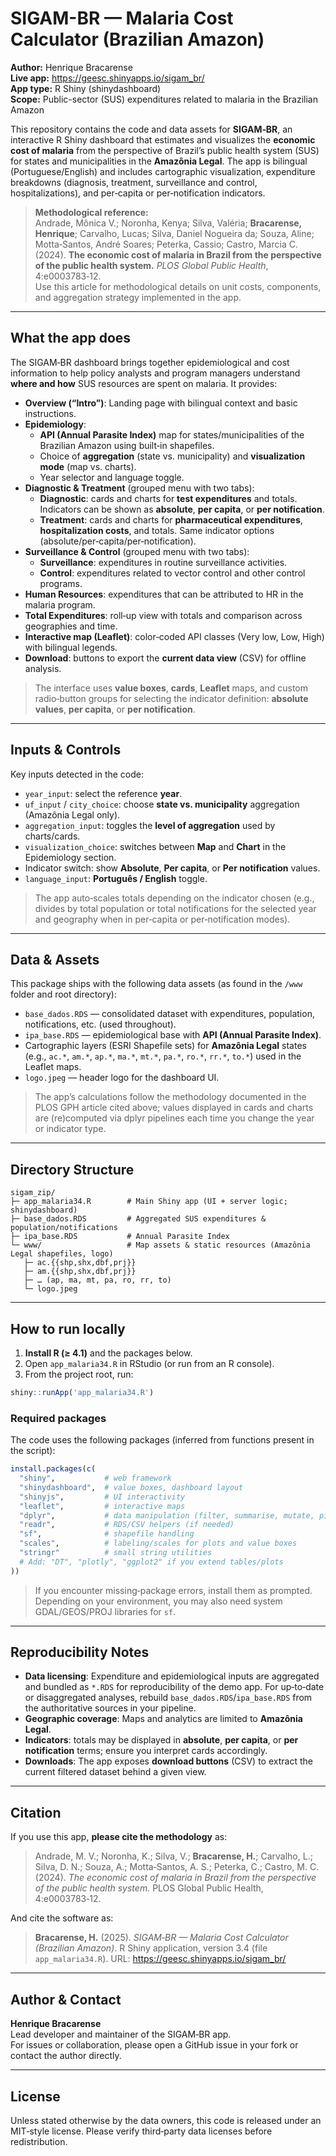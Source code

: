# SIGAM-BR — Malaria Cost Calculator (Brazilian Amazon)

**Author:** Henrique Bracarense  
**Live app:** https://geesc.shinyapps.io/sigam_br/  
**App type:** R Shiny (shinydashboard)  
**Scope:** Public-sector (SUS) expenditures related to malaria in the Brazilian Amazon

This repository contains the code and data assets for **SIGAM‑BR**, an interactive R Shiny dashboard that estimates and visualizes the **economic cost of malaria** from the perspective of Brazil’s public health system (SUS) for states and municipalities in the **Amazônia Legal**. The app is bilingual (Portuguese/English) and includes cartographic visualization, expenditure breakdowns (diagnosis, treatment, surveillance and control, hospitalizations), and per‑capita or per‑notification indicators.

> **Methodological reference:**  
> Andrade, Mônica V.; Noronha, Kenya; Silva, Valéria; **Bracarense, Henrique**; Carvalho, Lucas; Silva, Daniel Nogueira da; Souza, Aline; Motta‑Santos, André Soares; Peterka, Cassio; Castro, Marcia C. (2024). **The economic cost of malaria in Brazil from the perspective of the public health system.** *PLOS Global Public Health*, 4:e0003783‑12.  
> Use this article for methodological details on unit costs, components, and aggregation strategy implemented in the app.

---

## What the app does

The SIGAM‑BR dashboard brings together epidemiological and cost information to help policy analysts and program managers understand **where and how** SUS resources are spent on malaria. It provides:

- **Overview (“Intro”)**: Landing page with bilingual context and basic instructions.
- **Epidemiology**:
  - **API (Annual Parasite Index)** map for states/municipalities of the Brazilian Amazon using built‑in shapefiles.
  - Choice of **aggregation** (state vs. municipality) and **visualization mode** (map vs. charts).
  - Year selector and language toggle.
- **Diagnostic & Treatment** (grouped menu with two tabs):
  - **Diagnostic**: cards and charts for **test expenditures** and totals. Indicators can be shown as **absolute**, **per capita**, or **per notification**.
  - **Treatment**: cards and charts for **pharmaceutical expenditures**, **hospitalization costs**, and totals. Same indicator options (absolute/per‑capita/per‑notification).
- **Surveillance & Control** (grouped menu with two tabs):
  - **Surveillance**: expenditures in routine surveillance activities.
  - **Control**: expenditures related to vector control and other control programs.
- **Human Resources**: expenditures that can be attributed to HR in the malaria program.
- **Total Expenditures**: roll‑up view with totals and comparison across geographies and time.
- **Interactive map (Leaflet)**: color‑coded API classes (Very low, Low, High) with bilingual legends.
- **Download**: buttons to export the **current data view** (CSV) for offline analysis.

> The interface uses **value boxes**, **cards**, **Leaflet** maps, and custom radio‑button groups for selecting the indicator definition: **absolute values**, **per capita**, or **per notification**.

---

## Inputs & Controls

Key inputs detected in the code:

- `year_input`: select the reference **year**.
- `uf_input` / `city_choice`: choose **state vs. municipality** aggregation (Amazônia Legal only).
- `aggregation_input`: toggles the **level of aggregation** used by charts/cards.
- `visualization_choice`: switches between **Map** and **Chart** in the Epidemiology section.
- Indicator switch: show **Absolute**, **Per capita**, or **Per notification** values.
- `language_input`: **Português / English** toggle.

> The app auto‑scales totals depending on the indicator chosen (e.g., divides by total population or total notifications for the selected year and geography when in per‑capita or per‑notification modes).

---

## Data & Assets

This package ships with the following data assets (as found in the `/www` folder and root directory):

- `base_dados.RDS` — consolidated dataset with expenditures, population, notifications, etc. (used throughout).
- `ipa_base.RDS` — epidemiological base with **API (Annual Parasite Index)**.
- Cartographic layers (ESRI Shapefile sets) for **Amazônia Legal** states (e.g., `ac.*`, `am.*`, `ap.*`, `ma.*`, `mt.*`, `pa.*`, `ro.*`, `rr.*`, `to.*`) used in the Leaflet maps.
- `logo.jpeg` — header logo for the dashboard UI.

> The app’s calculations follow the methodology documented in the PLOS GPH article cited above; values displayed in cards and charts are (re)computed via dplyr pipelines each time you change the year or indicator type.

---

## Directory Structure

```
sigam_zip/
├─ app_malaria34.R        # Main Shiny app (UI + server logic; shinydashboard)
├─ base_dados.RDS         # Aggregated SUS expenditures & population/notifications
├─ ipa_base.RDS           # Annual Parasite Index
└─ www/                   # Map assets & static resources (Amazônia Legal shapefiles, logo)
   ├─ ac.{{shp,shx,dbf,prj}}
   ├─ am.{{shp,shx,dbf,prj}}
   ├─ … (ap, ma, mt, pa, ro, rr, to)
   └─ logo.jpeg
```

---

## How to run locally

1. **Install R (≥ 4.1)** and the packages below.
2. Open `app_malaria34.R` in RStudio (or run from an R console).
3. From the project root, run:

```r
shiny::runApp('app_malaria34.R')
```

### Required packages

The code uses the following packages (inferred from functions present in the script):

```r
install.packages(c(
  "shiny",           # web framework
  "shinydashboard",  # value boxes, dashboard layout
  "shinyjs",         # UI interactivity
  "leaflet",         # interactive maps
  "dplyr",           # data manipulation (filter, summarise, mutate, pipes)
  "readr",           # RDS/CSV helpers (if needed)
  "sf",              # shapefile handling
  "scales",          # labeling/scales for plots and value boxes
  "stringr"          # small string utilities
  # Add: "DT", "plotly", "ggplot2" if you extend tables/plots
))
```

> If you encounter missing‑package errors, install them as prompted. Depending on your environment, you may also need system GDAL/GEOS/PROJ libraries for `sf`.

---

## Reproducibility Notes

- **Data licensing**: Expenditure and epidemiological inputs are aggregated and bundled as `*.RDS` for reproducibility of the demo app. For up‑to‑date or disaggregated analyses, rebuild `base_dados.RDS`/`ipa_base.RDS` from the authoritative sources in your pipeline.
- **Geographic coverage**: Maps and analytics are limited to **Amazônia Legal**.
- **Indicators**: totals may be displayed in **absolute**, **per capita**, or **per notification** terms; ensure you interpret cards accordingly.
- **Downloads**: The app exposes **download buttons** (CSV) to extract the current filtered dataset behind a given view.

---

## Citation

If you use this app, **please cite the methodology** as:

> Andrade, M. V.; Noronha, K.; Silva, V.; **Bracarense, H.**; Carvalho, L.; Silva, D. N.; Souza, A.; Motta‑Santos, A. S.; Peterka, C.; Castro, M. C. (2024). *The economic cost of malaria in Brazil from the perspective of the public health system.* PLOS Global Public Health, 4:e0003783‑12.

And cite the software as:

> **Bracarense, H.** (2025). *SIGAM‑BR — Malaria Cost Calculator (Brazilian Amazon)*. R Shiny application, version 3.4 (file `app_malaria34.R`). URL: https://geesc.shinyapps.io/sigam_br/

---

## Author & Contact

**Henrique Bracarense**  
Lead developer and maintainer of the SIGAM‑BR app.  
For issues or collaboration, please open a GitHub issue in your fork or contact the author directly.

---

## License

Unless stated otherwise by the data owners, this code is released under an MIT‑style license. Please verify third‑party data licenses before redistribution.
